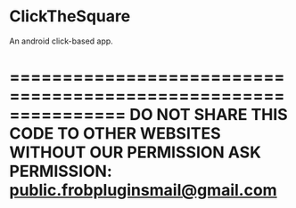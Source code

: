 # ClickTheSquare
An android click-based app.

===============================================================
DO NOT SHARE THIS CODE TO OTHER WEBSITES WITHOUT OUR PERMISSION
ASK PERMISSION: public.frobpluginsmail@gmail.com
===============================================================


